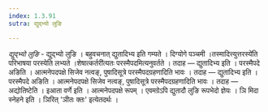 ```yaml
---
index: 1.3.91
sutra: द्युद्भ्यो लुङि

---
```

_द्युद्भ्यो लुङि_ - द्युद्भ्यो लुङि । बहुवचनात् द्युतादिभ्य इति गम्यते । दिग्योगे पञ्चमी ।तस्मादित्त्युत्तरस्ये॑ति परिभाषया परस्येति लभ्यते ।शेषात्कर्तरी॑त्यतः परस्मैपदमित्यनुवर्तते । तदाह —  द्युतादिभ्य इति । परस्मैपदे अङिति । आत्मनेपदपक्षे सिजेव नत्वङ्, पुषादिसूत्रे परस्मैपदग्रहणादिति भावः । तदाह —  द्युतादिभ्य इति । परस्मैपदे अङिति । आत्मनेपदपक्षे सिजेव नत्वङ्, पुषादिसूत्रे परस्मैपदग्रहणादिति भावः । तदाह — अद्योतिष्टेति । इआता वर्णे इति । आत्मनेपदपक्षे रूपम् । एवमग्रेऽपि द्युतादौ लुङि रूपभेदो ज्ञेयः । ञि मिदा स्नेहने इति । ञिरित् 'ञीतः क्तः' इत्येतदर्थः ।